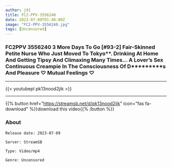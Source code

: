 ```yaml
---
author: j91
title: FC2-PPV-3556240
date: 2023-07-09T01:40:00Z
image: "FC2-PPV-3556240.jpg"
tags: [Uncensored]
---
```


### FC2PPV 3556240 3 More Days To Go [#93-2] Fair-Skinned Petite Nurse Who Just Moved To Tokyo**. Drinking At Home And Getting Tipsy And Climaxing Many Times… A Lover’s Sex Continuous Creampie In The Consciousness Of D*********s And Pleasure ♡ Mutual Feelings ♡
___

{{< youtubepl pk13nood2jik >}}
___

{{% button href="https://streamsb.net/d/pk13nood2jik" icon="fas fa-download" %}}download this video{{% /button %}}
### About

`Release date: 2023-07-09`

`Server: StreamSB`

`Type: Video/mp4`

`Genre:	Uncensored`